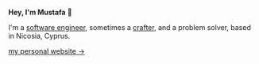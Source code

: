 **Hey, I'm Mustafa** 👋

I'm a [software engineer](https://www.linkedin.com/in/mustafamengutay/), sometimes a [crafter](https://dribbble.com/mustafamengutay), and a problem solver, based in Nicosia, Cyprus. 

[my personal website &rarr;](https://mustafamengutay.github.io/)<br />
